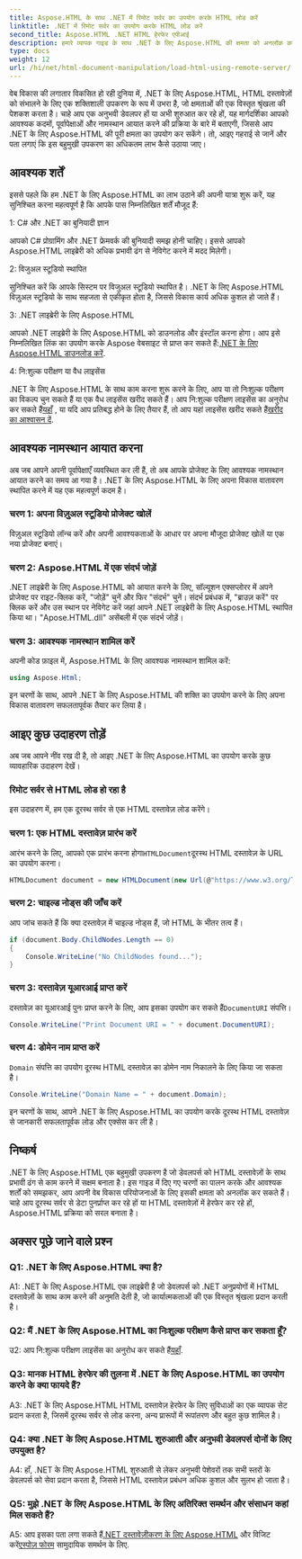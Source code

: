 ```yaml
---
title: Aspose.HTML के साथ .NET में रिमोट सर्वर का उपयोग करके HTML लोड करें
linktitle: .NET में रिमोट सर्वर का उपयोग करके HTML लोड करें
second_title: Aspose.HTML .NET HTML हेरफेर एपीआई
description: हमारे व्यापक गाइड के साथ .NET के लिए Aspose.HTML की क्षमता को अनलॉक करें। जानें कि नामस्थान कैसे आयात करें, दूरस्थ HTML दस्तावेज़ों तक कैसे पहुंचें, और बहुत कुछ।
type: docs
weight: 12
url: /hi/net/html-document-manipulation/load-html-using-remote-server/
---
```


वेब विकास की लगातार विकसित हो रही दुनिया में, .NET के लिए Aspose.HTML, HTML दस्तावेज़ों को संभालने के लिए एक शक्तिशाली उपकरण के रूप में उभरा है, जो क्षमताओं की एक विस्तृत श्रृंखला की पेशकश करता है। चाहे आप एक अनुभवी डेवलपर हों या अभी शुरुआत कर रहे हों, यह मार्गदर्शिका आपको आवश्यक कदमों, पूर्वापेक्षाओं और नामस्थान आयात करने की प्रक्रिया के बारे में बताएगी, जिससे आप .NET के लिए Aspose.HTML की पूरी क्षमता का उपयोग कर सकेंगे। तो, आइए गहराई से जानें और पता लगाएं कि इस बहुमुखी उपकरण का अधिकतम लाभ कैसे उठाया जाए।

## आवश्यक शर्तें

इससे पहले कि हम .NET के लिए Aspose.HTML का लाभ उठाने की अपनी यात्रा शुरू करें, यह सुनिश्चित करना महत्वपूर्ण है कि आपके पास निम्नलिखित शर्तें मौजूद हैं:

1: C# और .NET का बुनियादी ज्ञान

आपको C# प्रोग्रामिंग और .NET फ्रेमवर्क की बुनियादी समझ होनी चाहिए। इससे आपको Aspose.HTML लाइब्रेरी को अधिक प्रभावी ढंग से नेविगेट करने में मदद मिलेगी।

2: विजुअल स्टूडियो स्थापित

सुनिश्चित करें कि आपके सिस्टम पर विजुअल स्टूडियो स्थापित है। .NET के लिए Aspose.HTML विज़ुअल स्टूडियो के साथ सहजता से एकीकृत होता है, जिससे विकास कार्य अधिक कुशल हो जाते हैं।

3: .NET लाइब्रेरी के लिए Aspose.HTML

 आपको .NET लाइब्रेरी के लिए Aspose.HTML को डाउनलोड और इंस्टॉल करना होगा। आप इसे निम्नलिखित लिंक का उपयोग करके Aspose वेबसाइट से प्राप्त कर सकते हैं:[.NET के लिए Aspose.HTML डाउनलोड करें](https://releases.aspose.com/html/net/).

4: नि:शुल्क परीक्षण या वैध लाइसेंस

 .NET के लिए Aspose.HTML के साथ काम करना शुरू करने के लिए, आप या तो निःशुल्क परीक्षण का विकल्प चुन सकते हैं या एक वैध लाइसेंस खरीद सकते हैं। आप नि:शुल्क परीक्षण लाइसेंस का अनुरोध कर सकते हैं[यहाँ](https://releases.aspose.com/) , या यदि आप प्रतिबद्ध होने के लिए तैयार हैं, तो आप यहां लाइसेंस खरीद सकते हैं[खरीद का आश्वासन दें](https://purchase.aspose.com/buy).

## आवश्यक नामस्थान आयात करना

अब जब आपने अपनी पूर्वापेक्षाएँ व्यवस्थित कर ली हैं, तो अब आपके प्रोजेक्ट के लिए आवश्यक नामस्थान आयात करने का समय आ गया है। .NET के लिए Aspose.HTML के लिए अपना विकास वातावरण स्थापित करने में यह एक महत्वपूर्ण कदम है।

### चरण 1: अपना विज़ुअल स्टूडियो प्रोजेक्ट खोलें

विज़ुअल स्टूडियो लॉन्च करें और अपनी आवश्यकताओं के आधार पर अपना मौजूदा प्रोजेक्ट खोलें या एक नया प्रोजेक्ट बनाएं।

### चरण 2: Aspose.HTML में एक संदर्भ जोड़ें

.NET लाइब्रेरी के लिए Aspose.HTML को आयात करने के लिए, सॉल्यूशन एक्सप्लोरर में अपने प्रोजेक्ट पर राइट-क्लिक करें, "जोड़ें" चुनें और फिर "संदर्भ" चुनें। संदर्भ प्रबंधक में, "ब्राउज़ करें" पर क्लिक करें और उस स्थान पर नेविगेट करें जहां आपने .NET लाइब्रेरी के लिए Aspose.HTML स्थापित किया था। "Apose.HTML.dll" असेंबली में एक संदर्भ जोड़ें।

### चरण 3: आवश्यक नामस्थान शामिल करें

अपनी कोड फ़ाइल में, Aspose.HTML के लिए आवश्यक नामस्थान शामिल करें:

```csharp
using Aspose.Html;
```

इन चरणों के साथ, आपने .NET के लिए Aspose.HTML की शक्ति का उपयोग करने के लिए अपना विकास वातावरण सफलतापूर्वक तैयार कर लिया है।

## आइए कुछ उदाहरण तोड़ें

अब जब आपने नींव रख दी है, तो आइए .NET के लिए Aspose.HTML का उपयोग करके कुछ व्यावहारिक उदाहरण देखें।

### रिमोट सर्वर से HTML लोड हो रहा है

इस उदाहरण में, हम एक दूरस्थ सर्वर से एक HTML दस्तावेज़ लोड करेंगे।

### चरण 1: एक HTML दस्तावेज़ प्रारंभ करें

 आरंभ करने के लिए, आपको एक प्रारंभ करना होगा`HTMLDocument`दूरस्थ HTML दस्तावेज़ के URL का उपयोग करना।

```csharp
HTMLDocument document = new HTMLDocument(new Url(@"https://www.w3.org/TR/html5/");
```

### चरण 2: चाइल्ड नोड्स की जाँच करें

आप जांच सकते हैं कि क्या दस्तावेज़ में चाइल्ड नोड्स हैं, जो HTML के भीतर तत्व हैं।

```csharp
if (document.Body.ChildNodes.Length == 0)
{
    Console.WriteLine("No ChildNodes found...");
}
```

### चरण 3: दस्तावेज़ यूआरआई प्राप्त करें

 दस्तावेज़ का यूआरआई पुनः प्राप्त करने के लिए, आप इसका उपयोग कर सकते हैं`DocumentURI` संपत्ति।

```csharp
Console.WriteLine("Print Document URI = " + document.DocumentURI);
```

### चरण 4: डोमेन नाम प्राप्त करें

`Domain` संपत्ति का उपयोग दूरस्थ HTML दस्तावेज़ का डोमेन नाम निकालने के लिए किया जा सकता है।

```csharp
Console.WriteLine("Domain Name = " + document.Domain);
```

इन चरणों के साथ, आपने .NET के लिए Aspose.HTML का उपयोग करके दूरस्थ HTML दस्तावेज़ से जानकारी सफलतापूर्वक लोड और एक्सेस कर ली है।

## निष्कर्ष

.NET के लिए Aspose.HTML एक बहुमुखी उपकरण है जो डेवलपर्स को HTML दस्तावेज़ों के साथ प्रभावी ढंग से काम करने में सक्षम बनाता है। इस गाइड में दिए गए चरणों का पालन करके और आवश्यक शर्तों को समझकर, आप अपनी वेब विकास परियोजनाओं के लिए इसकी क्षमता को अनलॉक कर सकते हैं। चाहे आप दूरस्थ सर्वर से डेटा पुनर्प्राप्त कर रहे हों या HTML दस्तावेज़ों में हेरफेर कर रहे हों, Aspose.HTML प्रक्रिया को सरल बनाता है।

## अक्सर पूछे जाने वाले प्रश्न

### Q1: .NET के लिए Aspose.HTML क्या है?

A1: .NET के लिए Aspose.HTML एक लाइब्रेरी है जो डेवलपर्स को .NET अनुप्रयोगों में HTML दस्तावेज़ों के साथ काम करने की अनुमति देती है, जो कार्यात्मकताओं की एक विस्तृत श्रृंखला प्रदान करती है।

### Q2: मैं .NET के लिए Aspose.HTML का निःशुल्क परीक्षण कैसे प्राप्त कर सकता हूँ?

 उ2: आप नि:शुल्क परीक्षण लाइसेंस का अनुरोध कर सकते हैं[यहाँ](https://releases.aspose.com/).

### Q3: मानक HTML हेरफेर की तुलना में .NET के लिए Aspose.HTML का उपयोग करने के क्या फायदे हैं?

A3: .NET के लिए Aspose.HTML HTML दस्तावेज़ हेरफेर के लिए सुविधाओं का एक व्यापक सेट प्रदान करता है, जिसमें दूरस्थ सर्वर से लोड करना, अन्य प्रारूपों में रूपांतरण और बहुत कुछ शामिल है।

### Q4: क्या .NET के लिए Aspose.HTML शुरुआती और अनुभवी डेवलपर्स दोनों के लिए उपयुक्त है?

A4: हाँ, .NET के लिए Aspose.HTML शुरुआती से लेकर अनुभवी पेशेवरों तक सभी स्तरों के डेवलपर्स को सेवा प्रदान करता है, जिससे HTML दस्तावेज़ प्रबंधन अधिक कुशल और सुलभ हो जाता है।

### Q5: मुझे .NET के लिए Aspose.HTML के लिए अतिरिक्त समर्थन और संसाधन कहां मिल सकते हैं?

 A5: आप इसका पता लगा सकते हैं[.NET दस्तावेज़ीकरण के लिए Aspose.HTML](https://reference.aspose.com/html/net/) और विजिट करें[एस्पोज़ फोरम](https://forum.aspose.com/) सामुदायिक समर्थन के लिए.